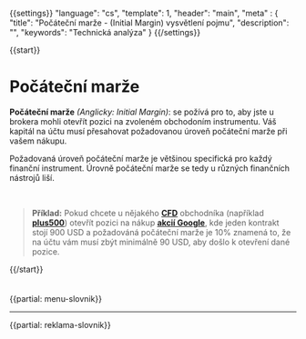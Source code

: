 {{settings}}
  "language": "cs",
  "template": 1,
  "header": "main",
  "meta" : {
    "title": "Počáteční marže - (Initial Margin) vysvětlení pojmu",
    "description": "",
    "keywords": "Technická analýza"
  }
{{/settings}}

<div class="row">
<div class="col-md-9" role="main" markdown="1">



{{start}} 

# Počáteční marže

**Počáteční marže** *(Anglicky: Initial Margin)*: se požívá pro to, aby jste u brokera mohli otevřít pozici na zvoleném obchodoním instrumentu. Váš kapitál na účtu musí přesahovat požadovanou úroveň počáteční marže při vašem nákupu. 

Požadovaná úroveň počáteční marže je většinou specifická pro každý finanční instrument. Úrovně počáteční marže se tedy u různých finančních nástrojů liší. 

<br>

>**Příklad:** Pokud chcete u nějakého [**CFD**](http://www.forexsrovnavac.cz/cfd-obchodovani "Co je to CFD obchodování") obchodníka (například [**plus500**](http://www.forexsrovnavac.cz/plus500 "plus500 recenze")) otevřít pozici na nákup [**akcií Google**](http://www.forexsrovnavac.cz/kurzy/us-akcie/google "Akcie google - cena a vývoj"), kde jeden kontrakt stojí 900 USD a požadováná počáteční marže je 10% znamená to, že na účtu vám musí zbýt minimálně 90 USD, aby došlo k otevření dané pozice.

{{/start}} 











</div>
<div class="col-md-3" markdown="1">
<div class="well" markdown="1" style="margin-top: 2.5em">


{{partial: menu-slovnik}}


</div>


- - -
{{partial: reklama-slovnik}}

</div>
</div>